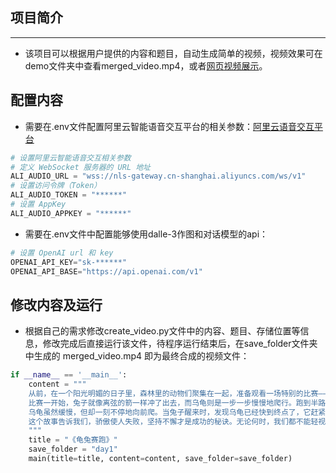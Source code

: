
## 项目简介
***
* 该项目可以根据用户提供的内容和题目，自动生成简单的视频，视频效果可在demo文件夹中查看merged_video.mp4，或者[网页视频展示](https://gxlbvdk4ilp.feishu.cn/wiki/UV25wQNAViZn1wkiTWGcMjiNnxd#L2m2dvdFVoAYfkxaWOXcIGlJnec)。

## 配置内容

* 需要在.env文件配置阿里云智能语音交互平台的相关参数：[阿里云语音交互平台](https://nls-portal.console.aliyun.com/applist)
```python
# 设置阿里云智能语音交互相关参数
# 定义 WebSocket 服务器的 URL 地址
ALI_AUDIO_URL = "wss://nls-gateway.cn-shanghai.aliyuncs.com/ws/v1"
# 设置访问令牌（Token）
ALI_AUDIO_TOKEN = "******"
# 设置 AppKey
ALI_AUDIO_APPKEY = "******"
```

* 需要在.env文件中配置能够使用dalle-3作图和对话模型的api：
```python
# 设置 OpenAI url 和 key
OPENAI_API_KEY="sk-******"
OPENAI_API_BASE="https://api.openai.com/v1"
```

## 修改内容及运行
* 根据自己的需求修改create_video.py文件中的内容、题目、存储位置等信息，修改完成后直接运行该文件，待程序运行结束后，在save_folder文件夹中生成的 merged_video.mp4 即为最终合成的视频文件：
```python
if __name__ == '__main__':
    content = """
    从前，在一个阳光明媚的日子里，森林里的动物们聚集在一起，准备观看一场特别的比赛——龟兔赛跑。兔子因为跑得快而在动物中颇有名气，而乌龟则是出了名的慢吞吞。
    比赛一开始，兔子就像离弦的箭一样冲了出去，而乌龟则是一步一步慢慢地爬行。跑到半路，兔子回头一看，见乌龟远远落在后面，心想：“就算我睡一觉，乌龟也不可能追上来。”于是，兔子找了个舒服的地方躺下来打起了盹儿。
    乌龟虽然缓慢，但却一刻不停地向前爬。当兔子醒来时，发现乌龟已经快到终点了，它赶紧追赶，但最终还是乌龟赢得了比赛。
    这个故事告诉我们，骄傲使人失败，坚持不懈才是成功的秘诀。无论何时，我们都不能轻视对手，更不能因一时领先而放松警惕
    """
    title = "《龟兔赛跑》"
    save_folder = "day1"
    main(title=title, content=content, save_folder=save_folder)
```
